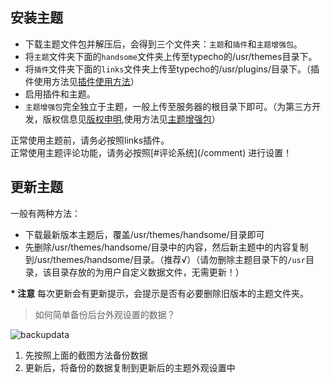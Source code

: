 ## 安装主题

* 下载主题文件包并解压后，会得到三个文件夹：`主题`和`插件`和`主题增强包`。
* 将`主题`文件夹下面的`handsome`文件夹上传至typecho的/usr/themes目录下。
* 将`插件`文件夹下面的`links`文件夹上传至typecho的/usr/plugins/目录下。（插件使用方法见[插件使用方法](/plugin)）
* 启用插件和主题。
* `主题增强包`完全独立于主题，一般上传至服务器的根目录下即可。（为第三方开发，版权信息见[版权申明](/copyright),使用方法见[主题增强包](/enhancedPackage)）

<p class="tip">正常使用主题前，请务必按照links插件。</br>正常使用主题评论功能，请务必按照[#评论系统](/comment) 进行设置！</p>

## 更新主题

一般有两种方法：

* 下载最新版本主题后，覆盖/usr/themes/handsome/目录即可
* 先删除/usr/themes/handsome/目录中的内容，然后新主题中的内容复制到/usr/themes/handsome/目录。（推荐√）（请勿删除主题目录下的`/usr`目录，该目录存放的为用户自定义数据文件，无需更新！）


**\* 注意** 每次更新会有更新提示，会提示是否有必要删除旧版本的主题文件夹。

> 如何简单备份后台外观设置的数据？

![backupdata](https://ihewrocdn.b0.upaiyun.com/img/backup.png)

1. 先按照上面的截图方法备份数据
2. 更新后，将备份的数据复制到更新后的主题外观设置中
